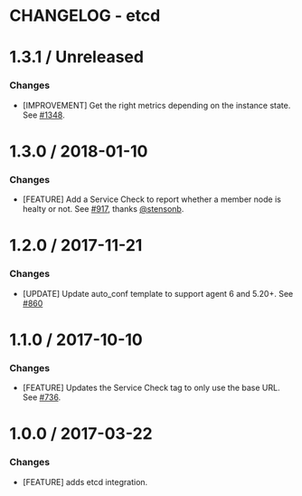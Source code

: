 # CHANGELOG - etcd

1.3.1 / Unreleased
==================
### Changes

* [IMPROVEMENT] Get the right metrics depending on the instance state. See [#1348][].

1.3.0 / 2018-01-10
==================
### Changes

* [FEATURE] Add a Service Check to report whether a member node is healty or not. See [#917][], thanks [@stensonb][].

1.2.0 / 2017-11-21
==================
### Changes

* [UPDATE] Update auto_conf template to support agent 6 and 5.20+. See [#860][]

1.1.0 / 2017-10-10
==================

### Changes

* [FEATURE] Updates the Service Check tag to only use the base URL. See [#736][].

1.0.0 / 2017-03-22
==================

### Changes

* [FEATURE] adds etcd integration.

<!--- The following link definition list is generated by PimpMyChangelog --->
[#736]: https://github.com/DataDog/integrations-core/issues/736
[#860]: https://github.com/DataDog/integrations-core/issues/860
[#917]: https://github.com/DataDog/integrations-core/issues/917
[#1348]: https://github.com/DataDog/integrations-core/issues/1348
[@stensonb]: https://github.com/stensonb
